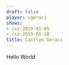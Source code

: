 ```yaml
---
draft: false
player: cgeraci
shows:
- csz-2019-01-05
- csz-2019-01-18
title: Caitlyn Geraci
---
```


Hello World
